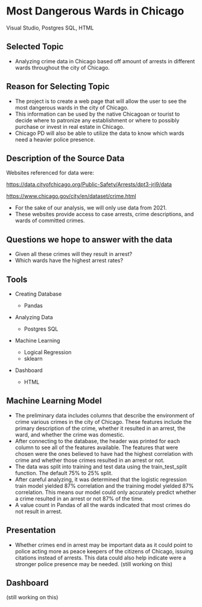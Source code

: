 # Most Dangerous Wards in Chicago
Visual Studio, Postgres SQL, HTML

## Selected Topic
- Analyzing crime data in Chicago based off amount of arrests in different wards throughout the city of Chicago.

## Reason for Selecting Topic
- The project is to create a web page that will allow the user to see the most dangerous wards in the city of Chicago.
- This information can be used by the native Chicagoan or tourist to decide where to patronize any establishment or where to possibly purchase or invest in real estate in Chicago.
- Chicago PD will also be able to utilize the data to know which wards need a heavier police presence.

## Description of the Source Data
Websites referenced for data were:

https://data.cityofchicago.org/Public-Safety/Arrests/dpt3-jri9/data

https://www.chicago.gov/city/en/dataset/crime.html

- For the sake of our analysis, we will only use data from 2021.
- These websites provide access to case arrests, crime descriptions, and wards of committed crimes.


## Questions we hope to answer with the data
- Given all these crimes will they result in arrest?
- Which wards have the highest arrest rates?

## Tools
- Creating Database
    - Pandas
    
- Analyzing Data
    - Postgres SQL

- Machine Learning
    - Logical Regression
    - sklearn
    
- Dashboard
    - HTML

## Machine Learning Model
- The preliminary data includes columns that describe the environment of crime various crimes in the city of Chicago. These features include the primary description of the crime, whether it resulted in an arrest, the ward, and whether the crime was domestic.
- After connecting to the database, the header was printed for each column to see all of the features available. The features that were chosen were the ones believed to have had the highest correlation with crime and whether those crimes resulted in an arrest or not.
- The data was split into training and test data using the train_test_split function. The default 75% to 25% split.
- After careful analyzing, it was determined that the logistic regression train model yielded 87% correlation and the training model yielded 87% correlation. This means our model could only accurately predict whether a crime resulted in an arrest or not 87% of the time. 
- A value count in Pandas of all the wards indicated that most crimes do not result in arrest.

## Presentation
- Whether crimes end in arrest may be important data as it could point to police acting more as peace keepers of the citizens of Chicago, issuing citations instead of arrests. This data could also help indicate were a stronger police presence may be needed.
(still working on this)

## Dashboard
(still working on this)
